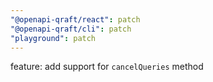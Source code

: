 ```yaml
---
"@openapi-qraft/react": patch
"@openapi-qraft/cli": patch
"playground": patch
---
```


feature: add support for `cancelQueries` method
